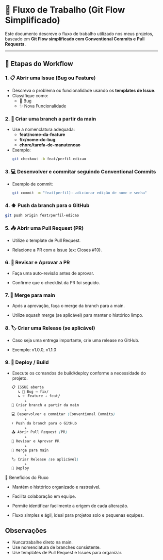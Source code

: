 # 🔄 Fluxo de Trabalho (Git Flow Simplificado)

Este documento descreve o fluxo de trabalho utilizado nos meus projetos, baseado em **Git Flow simplificado com Conventional Commits e Pull Requests**.

---

## 🎯 Etapas do Workflow

### 1. 📋 Abrir uma Issue (Bug ou Feature)
- Descreva o problema ou funcionalidade usando os **templates de Issue**.
- Classifique como:
  - 🐛 Bug
  - ✨ Nova Funcionalidade

### 2. 🔀 Criar uma branch a partir da main
- Use a nomenclatura adequada:
  - **feat/nome-da-feature**
  - **fix/nome-do-bug**
  - **chore/tarefa-de-manutencao**
- Exemplo:
  ```bash
  git checkout -b feat/perfil-edicao


### 3. 💻 Desenvolver e commitar seguindo Conventional Commits
* Exemplo de commit:
   ```bash
   git commit -m "feat(perfil): adicionar edição de nome e senha"


### 4. ⬆️ Push da branch para o GitHub
   ```bash
   git push origin feat/perfil-edicao
   ```

### 5. 📤 Abrir uma Pull Request (PR)
  * Utilize o template de Pull Request.

  * Relacione a PR com a Issue (ex: Closes #10).

### 6. 👀 Revisar e Aprovar a PR
* Faça uma auto-revisão antes de aprovar.

* Confirme que o checklist da PR foi seguido.

### 7. 🔀 Merge para main
* Após a aprovação, faça o merge da branch para a main.

* Utilize squash merge (se aplicável) para manter o histórico limpo.

### 8. 🏷️ Criar uma Release (se aplicável)
* Caso seja uma entrega importante, crie uma release no GitHub.

* Exemplo: v1.0.0, v1.1.0

### 9. 🚀 Deploy / Build
* Execute os comandos de build/deploy conforme a necessidade do projeto.

```css
   📋 ISSUE aberta
      ↳ 🐛 Bug → fix/
      ↳ ✨ Feature → feat/
         ↓
   🔀 Criar branch a partir da main
         ↓
   💻 Desenvolver e commitar (Conventional Commits)
         ↓
   ⬆️ Push da branch para o GitHub
         ↓
   📤 Abrir Pull Request (PR)
         ↓
   📝 Revisar e Aprovar PR
         ↓
   🔀 Merge para main
         ↓
   🏷️ Criar Release (se aplicável)
         ↓
   🚀 Deploy
```
🚀 Benefícios do Fluxo
* Mantém o histórico organizado e rastreável.

* Facilita colaboração em equipe.

* Permite identificar facilmente a origem de cada alteração.

* Fluxo simples e ágil, ideal para projetos solo e pequenas equipes.

## Observações
* Nuncatrabalhe direto na main.
* Use nomenclatura de branches consistente.
* Use templates de Pull Request e Issues para organizar.
